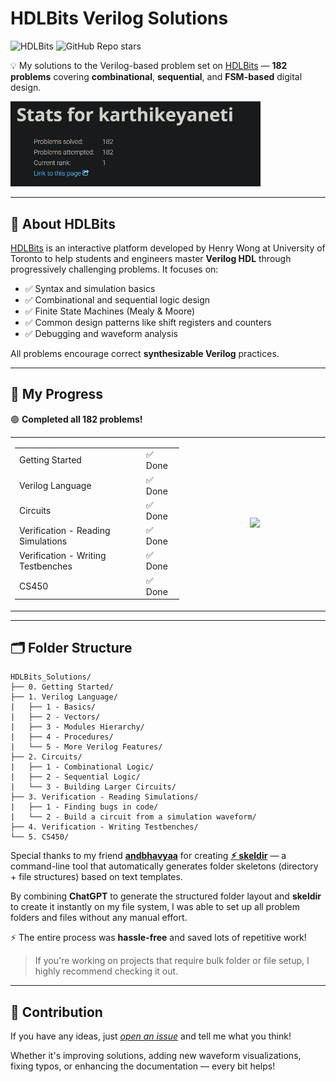 # HDLBits Verilog Solutions

![HDLBits](https://img.shields.io/badge/HDLBits-Verilog-01579B?style=flat)
![GitHub Repo stars](https://img.shields.io/github/stars/karthikeyaneti/HDLBits_Solutions?label=%20%E2%AD%90%20stars&style=flat&color=01579B)

💡 My solutions to the Verilog-based problem set on [HDLBits](https://hdlbits.01xz.net/wiki/Problem_sets) — **182 problems** covering **combinational**, **sequential**, and **FSM-based** digital design.

<img src="media/stats.png" width="400"/>

---

## 📌 About HDLBits

[HDLBits](https://hdlbits.01xz.net/) is an interactive platform developed by Henry Wong at University of Toronto to help students and engineers master **Verilog HDL** through progressively challenging problems. It focuses on:

- ✅ Syntax and simulation basics
- ✅ Combinational and sequential logic design
- ✅ Finite State Machines (Mealy & Moore)
- ✅ Common design patterns like shift registers and counters
- ✅ Debugging and waveform analysis

All problems encourage correct **synthesizable Verilog** practices.

---

## 🚀 My Progress

🟢 **Completed all 182 problems!**  

<table>
  <tr width="100%">
    <td align="center" valign="center">
      <table>
        <tr><td>Getting Started</td><td>✅ Done</td></tr>
        <tr><td>Verilog Language</td><td>✅ Done</td></tr>
        <tr><td>Circuits</td><td>✅ Done</td></tr>
        <tr><td>Verification - Reading Simulations</td><td>✅ Done</td></tr>
        <tr><td>Verification - Writing Testbenches</td><td>✅ Done</td></tr>
        <tr><td>CS450</td><td>✅ Done</td></tr>
      </table>
    </td>
    <td align="center" valign="center" width="45%">
      <img src="media/completed_problems.gif" width="450"/>
    </td>
  </tr>
</table>

---

## 🗂️ Folder Structure

```
HDLBits_Solutions/
├── 0. Getting Started/
├── 1. Verilog Language/
|   ├── 1 - Basics/
|   ├── 2 - Vectors/
|   ├── 3 - Modules Hierarchy/
|   ├── 4 - Procedures/
|   └── 5 - More Verilog Features/
├── 2. Circuits/
|   ├── 1 - Combinational Logic/
|   ├── 2 - Sequential Logic/
|   └── 3 - Building Larger Circuits/
├── 3. Verification - Reading Simulations/
|   ├── 1 - Finding bugs in code/
|   └── 2 - Build a circuit from a simulation waveform/
├── 4. Verification - Writing Testbenches/
└── 5. CS450/
```

Special thanks to my friend **[andbhavyaa](https://github.com/andbhavyaa)** for creating **[⚡︎ skeldir](https://www.npmjs.com/package/skeldir)** — a command-line tool that automatically generates folder skeletons (directory + file structures) based on text templates.

By combining **ChatGPT** to generate the structured folder layout and **skeldir** to create it instantly on my file system, I was able to set up all problem folders and files without any manual effort.

⚡ The entire process was **hassle-free** and saved lots of repetitive work!

> If you're working on projects that require bulk folder or file setup, I highly recommend checking it out.

---

## 🤝 Contribution

If you have any ideas, just [*open an issue*](https://github.com/karthikeyaneti/HDLBits_Solutions/issues/new) and tell me what you think!

Whether it's improving solutions, adding new waveform visualizations, fixing typos, or enhancing the documentation — every bit helps!

